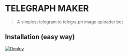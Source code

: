# TELEGRAPH MAKER

> A simplest telegram to telegra.ph image uploader bot

## Installation (easy way)

[![Deploy](https://www.herokucdn.com/deploy/button.svg)](https://github.com/ItsAttitudeking/Telegraph)

